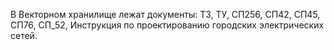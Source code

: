В Векторном хранилище лежат документы:
ТЗ, ТУ, СП256, СП42, СП45, СП76, СП_52, Инструкция по проектированию городских электрических сетей.
